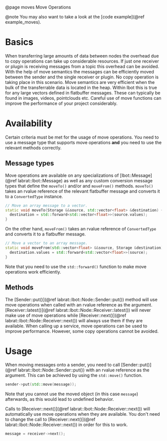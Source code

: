 @page moves Move Operations

@note
You may also want to take a look at the [code example](@ref example_moves).

# Basics
When transferring large amounts of data between nodes the overhead due to copy operations can take up considerable resources. If just one receiver or plugin is receiving messages from a topic this overhead can be avoided. With the help of move semantics the messages can be efficiently moved between the sender and the single receiver or plugin. No copy operation is taking place in this scenario. Move semantics are very efficient when the bulk of the transferrable data is located in the heap. Within lbot this is true for any large vectors defined in flatbuffer messages. These can typically be found in images, videos, pointclouds etc. Careful use of move functions can improve the performance of your project considerably.

# Availability
Certain criteria must be met for the usage of move operations. You need to use a message type that supports move operations **and** you need to use the relevant methods correctly.

## Message types
Move operations are available on any specializations of [lbot::Message](@ref labrat::lbot::Message) as well as any custom conversion message types that define the `moveTo()` and/or and `moveFrom()` methods. `moveTo()` takes an rvalue reference of the relevant flatbuffer message and converts it to a `ConvertedType` instance.
```cpp
// Move an array message to a vector.
static void moveTo(Storage &&source, std::vector<float> &destination) {
  destination = std::forward<std::vector<float>>(source.values);
}
```
On the other hand, `moveFrom()` takes an rvalue reference of `ConvertedType` and converts it to a flatbuffer message.
```cpp
// Move a vector to an array message.
static void moveFrom(std::vector<float> &&source, Storage &destination) {
  destination.values = std::forward<std::vector<float>>(source);
}
```
Note that you need to use the `std::forward()` function to make move operations work efficiently.
## Methods
The [Sender::put()](@ref labrat::lbot::Node::Sender::put()) method will use move operations when called with an rvalue reference as the argument. [Receiver::latest()](@ref labrat::lbot::Node::Receiver::latest()) will never make use of move operations while [Receiver::next()](@ref labrat::lbot::Node::Receiver::next()) will always use them if they are available. When calling up a service, move operations can be used to improve performance. However, some copy operations cannot be avoided.

# Usage
When moving messages onto a sender, you need to call [Sender::put()](@ref labrat::lbot::Node::Sender::put()) with an rvalue reference as the argument. This can be achieved by using the `std::move()` function.
```cpp
sender->put(std::move(message));
```
Note that you cannot use the moved object (in this case `message`) afterwards, as this would lead to undefined behavior.

Calls to [Receiver::next()](@ref labrat::lbot::Node::Receiver::next()) will automatically use move operations when they are available. You don't need to change the call to [Receiver::next()](@ref labrat::lbot::Node::Receiver::next()) in order for this to work.
```cpp
message = receiver->next();
```